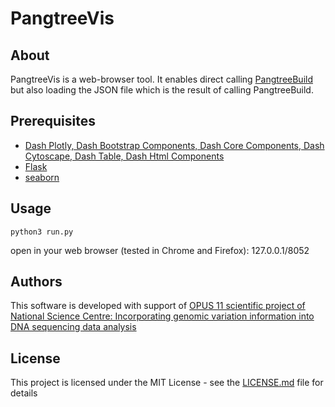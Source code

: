 # PangtreeVis

## About
PangtreeVis is a web-browser tool. It enables direct calling [PangtreeBuild](https://github.com/meoke/pangtree) but also loading the JSON file which is the result of calling PangtreeBuild.

## Prerequisites

* [Dash Plotly, Dash Bootstrap Components, Dash Core Components, Dash Cytoscape, Dash Table, Dash Html Components](https://plot.ly/products/dash/)
* [Flask](http://flask.pocoo.org/)
* [seaborn](https://seaborn.pydata.org/)

## Usage

```
python3 run.py
```

open in your web browser (tested in Chrome and Firefox): 127.0.0.1/8052

## Authors
This software is developed with support of [OPUS 11 scientific project of National Science Centre:  Incorporating genomic variation information
into DNA sequencing data analysis](https://www.mimuw.edu.pl/~dojer/rmg/)


## License

This project is licensed under the MIT License - see the [LICENSE.md](LICENSE.md) file for details

